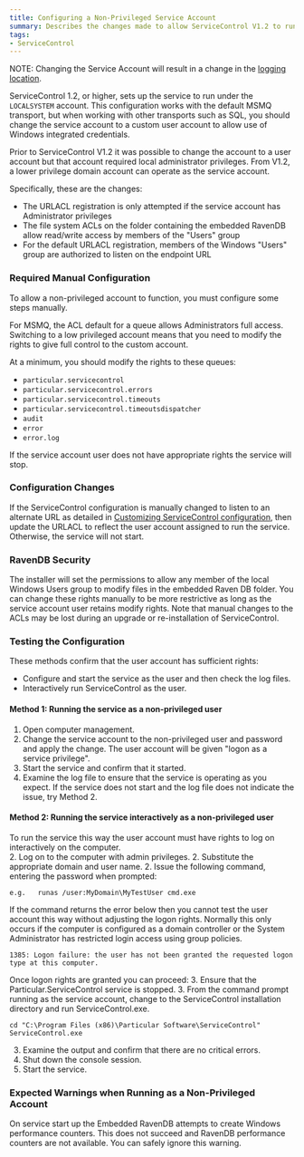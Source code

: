 ```yaml
---
title: Configuring a Non-Privileged Service Account
summary: Describes the changes made to allow ServiceControl V1.2 to run as a low privilege domain account
tags:
- ServiceControl
---
```


NOTE: Changing the Service Account will result in a change in the [logging location](logging.md).

ServiceControl 1.2, or higher, sets up the service to run under the `LOCALSYSTEM` account. This configuration works with the default MSMQ transport, but when working with other transports such as SQL, you should change the service account to a custom user account to allow use of Windows integrated credentials. 

Prior to ServiceControl V1.2 it was possible to change the account to a user account but that account required local administrator privileges. From V1.2, a lower privilege domain account can operate as the service account. 

Specifically, these are the changes:

- The URLACL registration is only attempted if the service account has Administrator privileges
- The file system ACLs on the folder containing the embedded RavenDB allow read/write access by members of the "Users" group
- For the default URLACL registration, members of the Windows "Users" group are authorized to listen on the endpoint URL

### Required Manual Configuration

To allow a non-privileged account to function, you must configure some steps manually. 

For MSMQ, the ACL default for a queue allows Administrators full access.  Switching to a low privileged account means that you need to modify the rights to give full control to the custom account.

At a minimum, you should modify the rights to these queues:

- `particular.servicecontrol`
- `particular.servicecontrol.errors`
- `particular.servicecontrol.timeouts`
- `particular.servicecontrol.timeoutsdispatcher`
- `audit`
- `error`
- `error.log`

If the service account user does not have appropriate rights the service will stop.

### Configuration Changes

If the ServiceControl configuration is manually changed to listen to an alternate URL as detailed in  [Customizing ServiceControl configuration](creating-config-file.md), then update the URLACL to reflect the user account assigned to run the service.  Otherwise, the service will not start.

### RavenDB Security

The installer will set the permissions to allow any member of the local Windows Users group to modify files in the embedded Raven DB folder.  You can change these rights manually to be more restrictive as long as the service account user retains modify rights.  Note that manual changes to the ACLs may be lost during an upgrade or re-installation of ServiceControl.    

### Testing the Configuration

These methods confirm that the user account has sufficient rights:

 - Configure and start the service as the user and then check the log files.   
 - Interactively run ServiceControl as the user.

#### Method 1: Running the service as a non-privileged user 

1. Open computer management.
1. Change the service account to the non-privileged user and password and apply the change. The user account will be given "logon as a service privilege".
1. Start the service and confirm that it started.
1. Examine the log file to ensure that the service is operating as you expect. If the service does not start and the log file does not indicate the issue, try Method 2.

#### Method 2: Running the service interactively as a non-privileged user 

To run the service this way the user account must have rights to log on interactively on the computer.  
2. Log on to the computer with admin privileges. 
2. Substitute the appropriate domain and user name. 
2. Issue the following command, entering the password when prompted:

```
e.g.   runas /user:MyDomain\MyTestUser cmd.exe

```
If the command returns the error below then you cannot test the user account this way without adjusting the logon rights.  Normally this only occurs if the computer is configured as a domain controller or the System Administrator has restricted login access using group policies. 
``` 
1385: Logon failure: the user has not been granted the requested logon type at this computer.
```
Once logon rights are granted you can proceed: 
3. Ensure that the Particular.ServiceControl service is stopped. 
3. From the command prompt running as the service account, change to the ServiceControl installation directory and run ServiceControl.exe. 

```
cd "C:\Program Files (x86)\Particular Software\ServiceControl"
ServiceControl.exe 
```
3. Examine the output and confirm that there are no critical errors.
3. Shut down the console session. 
3. Start the service.

### Expected Warnings when Running as a Non-Privileged Account

On service start up the Embedded RavenDB attempts to create Windows performance counters. This does not succeed and RavenDB performance counters are not available.
You can safely ignore this warning.

